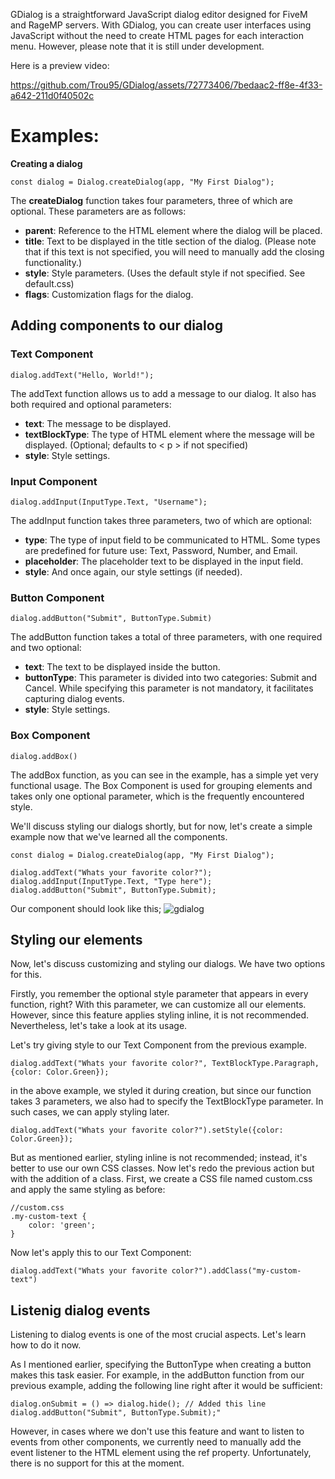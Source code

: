 GDialog is a straightforward JavaScript dialog editor designed for FiveM and RageMP servers. With GDialog, you can create user interfaces using JavaScript without the need to create HTML pages for each interaction menu. 
However, please note that it is still under development.

Here is a preview video:


https://github.com/Trou95/GDialog/assets/72773406/7bedaac2-ff8e-4f33-a642-211d0f40502c


# **Examples:**

**Creating a dialog**

```
const dialog = Dialog.createDialog(app, "My First Dialog");
```

The **createDialog** function takes four parameters, three of which are optional. These parameters are as follows:
* **parent**: Reference to the HTML element where the dialog will be placed.
* **title**: Text to be displayed in the title section of the dialog. (Please note that if this text is not specified, you will need to manually add the closing functionality.)
* **style**: Style parameters. (Uses the default style if not specified. See default.css)
* **flags**: Customization flags for the dialog.



## Adding components to our dialog

### Text Component

```
dialog.addText("Hello, World!");
```

The addText function allows us to add a message to our dialog. It also has both required and optional parameters:

* **text**: The message to be displayed.
* **textBlockType**: The type of HTML element where the message will be displayed. (Optional; defaults to < p > if not specified)
* **style**: Style settings.


### Input Component

```
dialog.addInput(InputType.Text, "Username");
```

The addInput function takes three parameters, two of which are optional:

* **type**: The type of input field to be communicated to HTML. Some types are predefined for future use: Text, Password, Number, and Email.
* **placeholder**: The placeholder text to be displayed in the input field.
* **style**: And once again, our style settings (if needed).


### Button Component

```
dialog.addButton("Submit", ButtonType.Submit)
```

The addButton function takes a total of three parameters, with one required and two optional:

* **text**: The text to be displayed inside the button.
* **buttonType**: This parameter is divided into two categories: Submit and Cancel. While specifying this parameter is not mandatory, it facilitates capturing dialog events.
* **style**: Style settings.

### Box Component

```
dialog.addBox()
```

The addBox function, as you can see in the example, has a simple yet very functional usage. The Box Component is used for grouping elements and takes only one optional parameter, which is the frequently encountered style. 

We'll discuss styling our dialogs shortly, but for now, let's create a simple example now that we've learned all the components.


```
const dialog = Dialog.createDialog(app, "My First Dialog");

dialog.addText("Whats your favorite color?");
dialog.addInput(InputType.Text, "Type here");
dialog.addButton("Submit", ButtonType.Submit);
 ```

Our component should look like this;
![gdialog](https://github.com/Trou95/GDialog/assets/72773406/e4aabb7d-d356-4504-b397-d9e7d5516585)



## Styling our elements


Now, let's discuss customizing and styling our dialogs. We have two options for this.

Firstly, you remember the optional style parameter that appears in every function, right? With this parameter, we can customize all our elements. However, since this feature applies styling inline, it is not recommended. Nevertheless, let's take a look at its usage.

Let's try giving style to our Text Component from the previous example.

```
dialog.addText("Whats your favorite color?", TextBlockType.Paragraph, {color: Color.Green});
```

in the above example, we styled it during creation, but since our function takes 3 parameters, we also had to specify the TextBlockType parameter. In such cases, we can apply styling later.


```
dialog.addText("Whats your favorite color?").setStyle({color: Color.Green});
```

But as mentioned earlier, styling inline is not recommended; instead, it's better to use our own CSS classes. Now let's redo the previous action but with the addition of a class. First, we create a CSS file named custom.css and apply the same styling as before:

```
//custom.css
.my-custom-text {
    color: 'green';
}
```

Now let's apply this to our Text Component:

```
dialog.addText("Whats your favorite color?").addClass("my-custom-text")
```

## Listenig dialog events

Listening to dialog events is one of the most crucial aspects. Let's learn how to do it now.

As I mentioned earlier, specifying the ButtonType when creating a button makes this task easier. For example, in the addButton function from our previous example, adding the following line right after it would be sufficient:

```
dialog.onSubmit = () => dialog.hide(); // Added this line
dialog.addButton("Submit", ButtonType.Submit);"
```

However, in cases where we don't use this feature and want to listen to events from other components, we currently need to manually add the event listener to the HTML element using the ref property. Unfortunately, there is no support for this at the moment.
